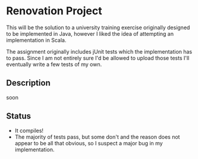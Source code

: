 Renovation Project
=====

This will be the solution to a university training exercise originally designed to be implemented in Java, however I liked the 
idea of attempting an implementation in Scala. 

The assignment originally includes jUnit tests which the implementation has
to pass. Since I am not entirely sure I'd be allowed to upload those tests I'll eventually write a few tests of my own.

Description
---
soon

Status
---

- It compiles!
- The majority of tests pass, but some don't and the reason does not appear to be all that obvious, so I suspect a 
major bug in my implementation.